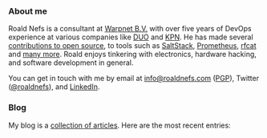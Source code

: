 ### About me

Roald Nefs is a consultant at [Warpnet B.V.](https://warpnet.nl) with over five years of DevOps experience at various companies like [DUO](https://duo.nl/) and [KPN](https://www.kpn.com/). He has made several [contributions to open source](https://github.com/roaldnefs), to tools such as [SaltStack](https://github.com/saltstack/salt/pulls?q=is%3Apr+author%3Aroaldnefs), [Prometheus](https://github.com/prometheus/client_golang/pulls?q=is%3Apr+author%3Aroaldnefs), [rfcat](https://github.com/atlas0fd00m/rfcat/pulls?q=is%3Apr+author%3Aroaldnefs) and [many more](https://github.com/roaldnefs). Roald enjoys tinkering with electronics, hardware hacking, and software development in general.

You can get in touch with me by email at [info@roaldnefs.com](mailto:info@roaldnefs.com) ([PGP](https://roaldnefs.com/roaldnefs-2020.asc)), Twitter ([@roaldnefs](https://twitter.com/roaldnefs)), and [LinkedIn](https://www.linkedin.com/in/roaldnefs/).

### Blog

My blog is a [collection of articles](https://roaldnefs.com/posts/). Here are the most recent entries:

<!-- BLOG_START -->
<!-- BLOG_END -->

<!--
**roaldnefs/roaldnefs** is a ✨ _special_ ✨ repository because its `README.md` (this file) appears on your GitHub profile.

Here are some ideas to get you started:

- 🔭 I’m currently working on ...
- 🌱 I’m currently learning ...
- 👯 I’m looking to collaborate on ...
- 🤔 I’m looking for help with ...
- 💬 Ask me about ...
- 📫 How to reach me: ...
- 😄 Pronouns: ...
- ⚡ Fun fact: ...
-->
